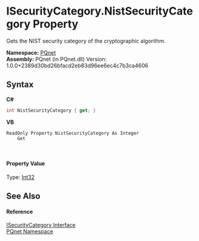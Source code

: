 # ISecurityCategory.NistSecurityCategory Property 
 

Gets the NIST security category of the cryptographic algorithm.

**Namespace:**&nbsp;<a href="fc4f881f-e121-9cf0-ed49-65bf6b5a005d.md">PQnet</a><br />**Assembly:**&nbsp;PQnet (in PQnet.dll) Version: 1.0.0+2389d30bd26bfacd2eb83d96ee6ec4c7b3ca4606

## Syntax

**C#**<br />
``` C#
int NistSecurityCategory { get; }
```

**VB**<br />
``` VB
ReadOnly Property NistSecurityCategory As Integer
	Get
```

<br />

#### Property Value
Type: <a href="https://docs.microsoft.com/dotnet/api/system.int32" target="_blank" rel="noopener noreferrer">Int32</a>

## See Also


#### Reference
<a href="abe88149-932f-b729-07ad-e7f2ece7b8e1.md">ISecurityCategory Interface</a><br /><a href="fc4f881f-e121-9cf0-ed49-65bf6b5a005d.md">PQnet Namespace</a><br />